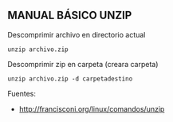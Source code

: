 

## MANUAL BÁSICO UNZIP

Descomprimir archivo en directorio actual

	unzip archivo.zip
    
Descomprimir zip en carpeta (creara carpeta)

	unzip archivo.zip -d carpetadestino


Fuentes:

- <http://francisconi.org/linux/comandos/unzip>

